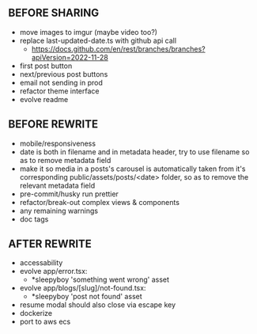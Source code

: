 ## BEFORE SHARING
- move images to imgur (maybe video too?)
- replace last-updated-date.ts with github api call
  - https://docs.github.com/en/rest/branches/branches?apiVersion=2022-11-28
- first post button
- next/previous post buttons
- email not sending in prod
- refactor theme interface
- evolve readme

## BEFORE REWRITE
- mobile/responsiveness
- date is both in filename and in metadata header, try to use filename so as to remove metadata field
- make it so media in a posts's carousel is automatically taken from it's corresponding public/assets/posts/\<date\> folder, so as to remove the relevant metadata field
- pre-commit/husky run prettier
- refactor/break-out complex views & components
- any remaining warnings
- doc tags

## AFTER REWRITE
- accessability
- evolve app/error.tsx:
  - *sleepyboy 'something went wrong' asset
- evolve app/blogs/[slug]/not-found.tsx:
  - *sleepyboy 'post not found' asset
- resume modal should also close via escape key
- dockerize
- port to aws ecs